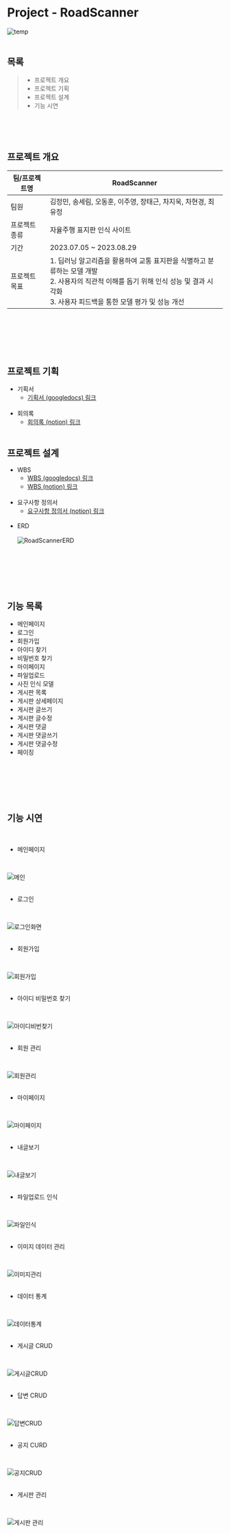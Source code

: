 # Project - RoadScanner
![temp](https://github.com/hykim-king/f1_new/assets/133944035/58d8e9f6-f76a-4b4d-ac05-f49ec2d74b87)
<br/><br/>

## 목록
> * 프로젝트 개요
> * 프로젝트 기획
> * 프로젝트 설계
> * 기능 시연

<br/><br/><br/>

## 프로젝트 개요
|팀/프로젝트명|RoadScanner|
|------|---------|
|팀원|김정민, 송세림, 오동훈, 이주영, 장태근, 차지욱, 차현경, 최유정|
|프로젝트 종류|자율주행 표지판 인식 사이트|
|기간|2023.07.05 ~ 2023.08.29|
|프로젝트 목표|1. 딥러닝 알고리즘을 활용하여 교통 표지판을 식별하고 분류하는 모델 개발<br>2. 사용자의 직관적 이해를 돕기 위해 인식 성능 및 결과 시각화<br>3. 사용자 피드백을 통한 모델 평가 및 성능 개선|

<br/><br/><br/><br/><br/>

## 프로젝트 기획
* 기획서
  * [기획서 (googledocs) 링크](https://docs.google.com/document/d/1sKtKhZsoXr5elhkLTBXpK9rHaV8kaXSkLo0KICu15aE/edit?usp=sharing, "기획서 링크")
<br/><br/>
* 회의록
  * [회의록 (notion) 링크](https://www.notion.so/47559501780c4ab7b9de468d675a032a?pvs=4, "회의록 링크")
<br/><br/>

## 프로젝트 설계
* WBS
  * [WBS (googledocs) 링크](https://docs.google.com/spreadsheets/d/1cpfKCO8qN1pHOQxYhH9kp7lFHN3XtHpGI-8TpyfH49Y/edit#gid=1288148872, "WBS 링크")
  * [WBS (notion) 링크](https://ten-fossa-1be.notion.site/WBS-85097e7e81de47878f7129ada7a16084, "WBS 링크")
<br/><br/>
* 요구사항 정의서
  * [요구사항 정의서 (notion) 링크](https://www.notion.so/99cb4358beac4124a001dd01fe16bb2f?v=95fe5a76e3cb4770adc62192141ca265&pvs=4, "요구사항 정의서 링크")
<br/><br/>
* ERD
<br/><br/>
![RoadScannerERD](https://github.com/cheezcyj/RoadScanner/assets/133944035/069348d1-a064-4d47-8497-1bbfea945413)
  
<br/><br/><br/><br/><br/>

## 기능 목록
* 메인페이지
* 로그인
* 회원가입
* 아이디 찾기
* 비밀번호 찾기
* 마이페이지
* 파일업로드
* 사진 인식 모델
* 게시판 목록
* 게시판 상세페이지
* 게시판 글쓰기
* 게시판 글수정
* 게시판 댓글
* 게시판 댓글쓰기
* 게시판 댓글수정
* 페이징

<br/><br/><br/><br/><br/>

## 기능 시연
<br/>

* 메인페이지
<br/>

![메인](https://github.com/hykim-king/f1_new/assets/133944035/d9e78da4-732d-4f06-8a29-d00c654763cd)
<br/><br/>

* 로그인
<br/>

![로그인화면](https://github.com/hykim-king/f1_new/assets/133944035/89f20c42-77fd-4d34-b005-f3af94527a5f)
<br/><br/>

* 회원가입
<br/>

![회원가입](https://github.com/hykim-king/f1_new/assets/133944035/29e97f47-98b4-40ee-9d7e-2d86b062fdb0)
<br/><br/>

* 아이디 비밀번호 찾기
<br/>

![아이디비번찾기](https://github.com/hykim-king/f1_new/assets/133944035/16ca6951-bdb2-4eb8-90a8-ec6af4f0e712)
<br/><br/>

* 회원 관리
<br/>

![회원관리](https://github.com/hykim-king/f1_new/assets/133944035/77b32f01-dbfe-4dd6-89ea-cb650d20c935)
<br/><br/>

* 마이페이지
<br/>

![마이페이지](https://github.com/hykim-king/f1_new/assets/133944035/2eedc5e5-cce8-4508-a383-a2267bef2c42)
<br/><br/>

* 내글보기
<br/>

![내글보기](https://github.com/hykim-king/f1_new/assets/133944035/ef9b4560-494d-4b6d-88c8-68f5eef64b85)
<br/><br/>

* 파일업로드 인식
<br/>

![파일인식](https://github.com/hykim-king/f1_new/assets/133944035/82eeb87e-2f1e-4a29-931d-19b978c2b4a0)
<br/><br/>

* 이미지 데이터 관리
<br/>

![이미지관리](https://github.com/hykim-king/f1_new/assets/133944035/819697c8-6c43-4d35-92d4-632500f2a158)
<br/><br/>

* 데이터 통계
<br/>

![데이터통계](https://github.com/hykim-king/f1_new/assets/133944035/8bf4642c-4c30-4ec2-bf97-453a0faa552e)
<br/><br/>

* 게시글 CRUD
<br/>

![게시글CRUD](https://github.com/hykim-king/f1_new/assets/133944035/721ed563-5a68-4f66-9af3-0b1e72394dda)
<br/><br/>

* 답변 CRUD
<br/>

![답변CRUD](https://github.com/hykim-king/f1_new/assets/133944035/bfc906ed-4bb2-47ae-9548-27dc697d0bbc)
<br/><br/>

* 공지 CURD
<br/>

![공지CRUD](https://github.com/hykim-king/f1_new/assets/133944035/efc4c4fc-c11d-4051-a100-9efe3a5b6112)
<br/><br/>

* 게시판 관리
<br/>

![게시판 관리](https://github.com/hykim-king/f1_new/assets/133944035/4f1d5a8e-2be8-4fb6-9a24-fae4dd117afa)
<br/><br/>
